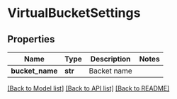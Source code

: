 # VirtualBucketSettings

## Properties
Name | Type | Description | Notes
------------ | ------------- | ------------- | -------------
**bucket_name** | **str** | Backet name | 

[[Back to Model list]](../README.md#documentation-for-models) [[Back to API list]](../README.md#documentation-for-api-endpoints) [[Back to README]](../README.md)


